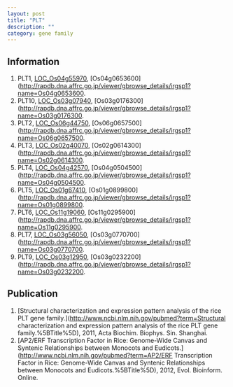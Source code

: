 ```yaml
---
layout: post
title: "PLT"
description: ""
category: gene family
---
```


## Information
1. PLT1, [LOC_Os04g55970](http://rice.plantbiology.msu.edu/cgi-bin/ORF_infopage.cgi?orf=LOC_Os04g55970), [Os04g0653600](http://rapdb.dna.affrc.go.jp/viewer/gbrowse_details/irgsp1?name=Os04g0653600.
2. PLT10, [LOC_Os03g07940](http://rice.plantbiology.msu.edu/cgi-bin/ORF_infopage.cgi?orf=LOC_Os03g07940), [Os03g0176300](http://rapdb.dna.affrc.go.jp/viewer/gbrowse_details/irgsp1?name=Os03g0176300.
3. PLT2, [LOC_Os06g44750](http://rice.plantbiology.msu.edu/cgi-bin/ORF_infopage.cgi?orf=LOC_Os06g44750), [Os06g0657500](http://rapdb.dna.affrc.go.jp/viewer/gbrowse_details/irgsp1?name=Os06g0657500.
4. PLT3, [LOC_Os02g40070](http://rice.plantbiology.msu.edu/cgi-bin/ORF_infopage.cgi?orf=LOC_Os02g40070), [Os02g0614300](http://rapdb.dna.affrc.go.jp/viewer/gbrowse_details/irgsp1?name=Os02g0614300.
5. PLT4, [LOC_Os04g42570](http://rice.plantbiology.msu.edu/cgi-bin/ORF_infopage.cgi?orf=LOC_Os04g42570), [Os04g0504500](http://rapdb.dna.affrc.go.jp/viewer/gbrowse_details/irgsp1?name=Os04g0504500.
6. PLT5, [LOC_Os01g67410](http://rice.plantbiology.msu.edu/cgi-bin/ORF_infopage.cgi?orf=LOC_Os01g67410), [Os01g0899800](http://rapdb.dna.affrc.go.jp/viewer/gbrowse_details/irgsp1?name=Os01g0899800.
7. PLT6, [LOC_Os11g19060](http://rice.plantbiology.msu.edu/cgi-bin/ORF_infopage.cgi?orf=LOC_Os11g19060), [Os11g0295900](http://rapdb.dna.affrc.go.jp/viewer/gbrowse_details/irgsp1?name=Os11g0295900.
8. PLT7, [LOC_Os03g56050](http://rice.plantbiology.msu.edu/cgi-bin/ORF_infopage.cgi?orf=LOC_Os03g56050), [Os03g0770700](http://rapdb.dna.affrc.go.jp/viewer/gbrowse_details/irgsp1?name=Os03g0770700.
9. PLT9, [LOC_Os03g12950](http://rice.plantbiology.msu.edu/cgi-bin/ORF_infopage.cgi?orf=LOC_Os03g12950), [Os03g0232200](http://rapdb.dna.affrc.go.jp/viewer/gbrowse_details/irgsp1?name=Os03g0232200.

## Publication
1. [Structural characterization and expression pattern analysis of the rice PLT gene family.](http://www.ncbi.nlm.nih.gov/pubmed?term=Structural characterization and expression pattern analysis of the rice PLT gene family.%5BTitle%5D), 2011, Acta Biochim. Biophys. Sin. Shanghai.
2. [AP2/ERF Transcription Factor in Rice: Genome-Wide Canvas and Syntenic Relationships between Monocots and Eudicots.](http://www.ncbi.nlm.nih.gov/pubmed?term=AP2/ERF Transcription Factor in Rice: Genome-Wide Canvas and Syntenic Relationships between Monocots and Eudicots.%5BTitle%5D), 2012, Evol. Bioinform. Online.


